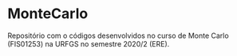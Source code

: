 # MonteCarlo
Repositório com o códigos desenvolvidos no curso de Monte Carlo (FIS01253) na URFGS no semestre 2020/2 (ERE).
